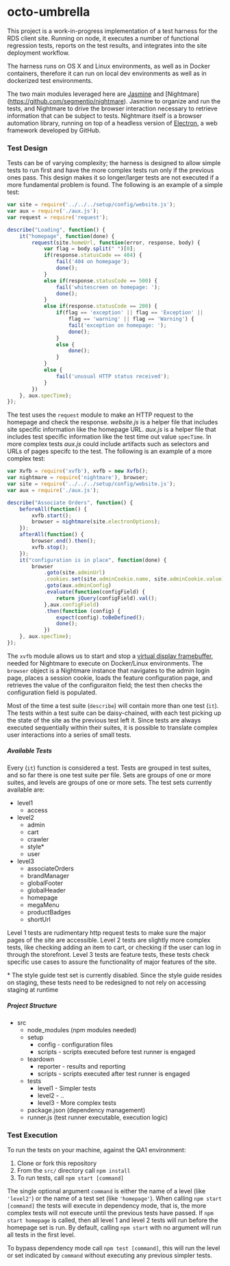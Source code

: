 # octo-umbrella

This project is a work-in-progress implementation of a test harness for the RDS client site. Running on node, it executes a number of functional regression tests, reports on the test results, and integrates into the site deployment workflow.

The harness runs on OS X and Linux environments, as well as in Docker containers, therefore it can run on local dev environments as well as in dockerized test environments.

The two main modules leveraged here are [Jasmine](http://jasmine.github.io/) and [Nightmare] (https://github.com/segmentio/nightmare). Jasmine to organize and run the tests, and Nightmare to drive the browser interaction necessary to retrieve information that can be subject to tests. Nightmare itself is a browser automation library, running on top of a headless version of [Electron](https://github.com/electron/electron), a web framework developed by GitHub.

### Test Design

Tests can be of varying complexity; the harness is designed to allow simple tests to run first and have the more complex tests run only if the previous ones pass. This design makes it so longer/larger tests are not executed if a more fundamental problem is found. The following is an example of a simple test:

```javascript
var site = require('../../../setup/config/website.js');
var aux = require('./aux.js');
var request = require('request');

describe("Loading", function() {
    it("homepage", function(done) {
        request(site.homeUrl, function(error, response, body) {
            var flag = body.split(" ")[0];
            if(response.statusCode == 404) {
                fail('404 on homepage');
                done();
            }
            else if(response.statusCode == 500) {
                fail('whitescreen on homepage: ');
                done();
            }
            else if(response.statusCode == 200) {
                if(flag == 'exception' || flag == 'Exception' ||
                    flag == 'warning' || flag == 'Warning') {
                    fail('exception on homepage: ');
                    done(); 
                }
                else {
                    done();
                }
            }
            else {
                fail('unusual HTTP status received');
            }
        })
    }, aux.specTime);
});
```
The test uses the `request` module to make an HTTP request to the homepage and check the response. *website.js* is a helper file that includes site specific information like the homepage URL. *aux.js* is a helper file that includes test specific information like the test time out value `specTime`. In more complex tests *aux.js* could include artifacts such as selectors and URLs of pages specifc to the test. The following is an example of a more complex test:

```javascript
var Xvfb = require('xvfb'), xvfb = new Xvfb();
var nightmare = require('nightmare'), browser;
var site = require('../../../setup/config/website.js');
var aux = require('./aux.js');

describe("Associate Orders", function() {
    beforeAll(function() { 
        xvfb.start();
        browser = nightmare(site.electronOptions); 
    });
    afterAll(function() {
        browser.end().then(); 
        xvfb.stop(); 
    });
    it("configuration is in place", function(done) {
        browser
            .goto(site.adminUrl)
            .cookies.set(site.adminCookie.name, site.adminCookie.value)
            .goto(aux.adminConfig)
            .evaluate(function(configField) {
                return jQuery(configField).val();
            },aux.configField)
            .then(function (config) {
                expect(config).toBeDefined();
                done();
            })
    }, aux.specTime);
});
```

The `xvfb` module allows us to start and stop a [virtual display framebuffer](https://www.npmjs.com/package/xvfb), needed for Nightmare to execute on Docker/Linux environments. The `browser` object is a Nightmare instance that navigates to the admin login page, places a session cookie, loads the feature configuration page, and retrieves the value of the configuraiton field; the test then checks the configuration field is populated.

Most of the time a test suite (`describe`) will contain more than one test (`it`). The tests within a test suite can be daisy-chained, with each test picking up the state of the site as the previous test left it. Since tests are always executed sequentially within their suites, it is possible to translate complex user interactions into a series of small tests.

##### Available Tests

Every (`it`) function is considered a test. Tests are grouped in test suites, and so far there is one test suite per file. Sets are groups of one or more suites, and levels are groups of one or more sets. The test sets currently available are:

* level1
  * access
* level2
  * admin
  * cart
  * crawler
  * style\*
  * user
* level3
  * associateOrders
  * brandManager
  * globalFooter
  * globalHeader
  * homepage
  * megaMenu
  * productBadges
  * shortUrl

Level 1 tests are rudimentary http request tests to make sure the major pages of the site are accessible. Level 2 tests are slightly more complex tests, like checking adding an item to cart, or checking if the user can log in through the storefront. Level 3 tests are feature tests, these tests check specific use cases to assure the functionality of major features of the site. 

\* The style guide test set is currently disabled. Since the style guide resides on staging, these tests need to be redesigned to not rely on accessing staging at runtime

##### Project Structure

* src
  * node_modules (npm modules needed)
  * setup
     * config - configuration files
     * scripts - scripts executed before test runner is engaged
  * teardown
     * reporter - results and reporting 
     * scripts - scripts executed after test runner is engaged
  * tests
     * level1 - Simpler tests
     * level2 - ..
     * level3 - More complex tests
  * package.json (dependency management)
  * runner.js (test runner executable, execution logic)

### Test Execution

To run the tests on your machine, against the QA1 environment: 

1. Clone or fork this repository
2. From the `src/` directory call `npm install`
3. To run tests, call `npm start [command]`

The single optional argument `command` is either the name of a level (like `'level2'`) or the name of a test set (like `'homepage'`). When calling `npm start [command]` the tests will execute in dependency mode, that is, the more complex tests will not execute until the previous tests have passed. If `npm start homepage` is called, then all level 1 and level 2 tests will run before the homepage set is run. By default, calling `npm start` with no argument will run all tests in the first level.

To bypass dependency mode call `npm test [command]`, this will run the level or set indicated by `command` without executing any previous simpler tests.

